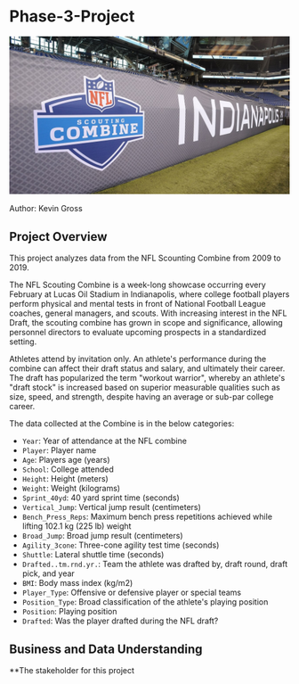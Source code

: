 # Phase-3-Project

![NFL Combine Picture](https://github.com/kevgross89/Phase-3-Project/blob/main/Images/Header%20Image.jpg)

Author: Kevin Gross

## Project Overview

This project analyzes data from the NFL Scounting Combine from 2009 to 2019. 

The NFL Scouting Combine is a week-long showcase occurring every February at Lucas Oil Stadium in Indianapolis, where college football players perform physical and mental tests in front of National Football League coaches, general managers, and scouts. With increasing interest in the NFL Draft, the scouting combine has grown in scope and significance, allowing personnel directors to evaluate upcoming prospects in a standardized setting.

Athletes attend by invitation only. An athlete's performance during the combine can affect their draft status and salary, and ultimately their career. The draft has popularized the term "workout warrior", whereby an athlete's "draft stock" is increased based on superior measurable qualities such as size, speed, and strength, despite having an average or sub-par college career.

The data collected at the Combine is in the below categories:

* `Year`: Year of attendance at the NFL combine
* `Player`: Player name
* `Age`: Players age (years)
* `School`: College attended
* `Height`: Height (meters)
* `Weight`: Weight (kilograms)
* `Sprint_40yd`: 40 yard sprint time (seconds)
* `Vertical_Jump`: Vertical jump result (centimeters) 
* `Bench_Press_Reps`: Maximum bench press repetitions achieved while lifting 102.1 kg (225 lb) weight
* `Broad_Jump`: Broad jump result (centimeters)
* `Agility_3cone`: Three-cone agility test time (seconds)
* `Shuttle`: Lateral shuttle time (seconds)
* `Drafted..tm.rnd.yr.`: Team the athlete was drafted by, draft round, draft pick, and year
* `BMI`: Body mass index (kg/m2)
* `Player_Type`: Offensive or defensive player or special teams
* `Position_Type`: Broad classification of the athlete's playing position
* `Position`: Playing position
* `Drafted`: Was the player drafted during the NFL draft?

## Business and Data Understanding

**The stakeholder for this project 